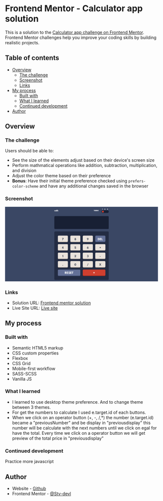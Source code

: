 # Frontend Mentor - Calculator app solution

This is a solution to the [Calculator app challenge on Frontend Mentor](https://www.frontendmentor.io/challenges/calculator-app-9lteq5N29). Frontend Mentor challenges help you improve your coding skills by building realistic projects.

## Table of contents

- [Overview](#overview)
  - [The challenge](#the-challenge)
  - [Screenshot](#screenshot)
  - [Links](#links)
- [My process](#my-process)
  - [Built with](#built-with)
  - [What I learned](#what-i-learned)
  - [Continued development](#continued-development)
- [Author](#author)

## Overview

### The challenge

Users should be able to:

- See the size of the elements adjust based on their device's screen size
- Perform mathmatical operations like addition, subtraction, multiplication, and division
- Adjust the color theme based on their preference
- **Bonus**: Have their initial theme preference checked using `prefers-color-scheme` and have any additional changes saved in the browser

### Screenshot

![](./screenshot/Screenshot%202022-10-16%20at%2011-41-15%20Frontend%20Mentor%20Calculator%20app.png)

### Links

- Solution URL: [Frontend mentor solution](https://www.frontendmentor.io/solutions/calculator-app-with-sass-and-vanilla-js--z3Nko5nEz)
- Live Site URL: [Live site](https://stv-devl.github.io/calculator/)

## My process

### Built with

- Semantic HTML5 markup
- CSS custom properties
- Flexbox
- CSS Grid
- Mobile-first workflow
- SASS-SCSS
- Vanilla JS

### What I learned

- I learned to use desktop theme preference. And to change theme between 3 themes.
- For get the numbers to calculate I used e.target.id of each buttons.
- When we click on an operator button (+, -, /,\*) the number (e.target.id) became a "previousNumber" and be display in "previousdisplay" this number will be calculate with the next numbers until we click on egal for have the total. Every time we click on a operator button we will get preview of the total price in "previousdisplay"

### Continued development

Practice more javascript

## Author

- Website - [Github](https://github.com/Stv-devl)
- Frontend Mentor - [@Stv-devl](https://www.frontendmentor.io/profile/Stv-devl)
